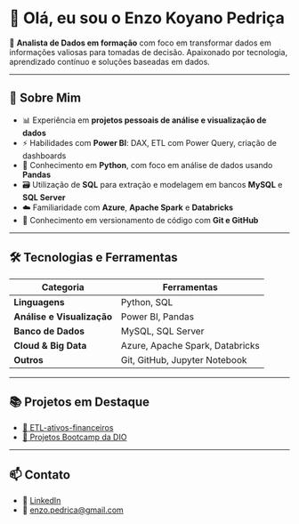 # 👋 Olá, eu sou o Enzo Koyano Pedriça

🎯 **Analista de Dados em formação** com foco em transformar dados em informações valiosas para tomadas de decisão. Apaixonado por tecnologia, aprendizado contínuo e soluções baseadas em dados.

---

## 🧠 Sobre Mim

- 📊 Experiência em **projetos pessoais de análise e visualização de dados**
- ⚡ Habilidades com **Power BI**: DAX, ETL com Power Query, criação de dashboards
- 🐍 Conhecimento em **Python**, com foco em análise de dados usando **Pandas**
- 🗃️ Utilização de **SQL** para extração e modelagem em bancos **MySQL** e **SQL Server**
- ☁️ Familiaridade com **Azure**, **Apache Spark** e **Databricks**
- 🧩 Conhecimento em versionamento de código com **Git e GitHub**

---

## 🛠️ Tecnologias e Ferramentas

| Categoria | Ferramentas |
|----------|-------------|
| **Linguagens** | Python, SQL |
| **Análise e Visualização** | Power BI, Pandas |
| **Banco de Dados** | MySQL, SQL Server |
| **Cloud & Big Data** | Azure, Apache Spark, Databricks |
| **Outros** | Git, GitHub, Jupyter Notebook |

---

## 📚 Projetos em Destaque

- [🔗 ETL-ativos-financeiros](https://github.com/enzokpedrica/ETL-ativos-financeiros)
- [🔗 Projetos Bootcamp da DIO](https://github.com/enzokpedrica/Projetos-Bootcamp-DIO)


---

## 📫 Contato

- 💼 [LinkedIn](https://www.linkedin.com/in/enzo-koyano-pedriça/)
- 📧 enzo.pedrica@gmail.com
